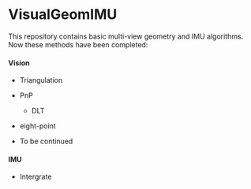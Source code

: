 # VisualGeomIMU

This repository contains basic multi-view geometry and IMU algorithms.
Now these methods have been completed:

#### Vision
* Triangulation

* PnP
    + DLT
* eight-point
* To be continued


#### IMU
* Intergrate
